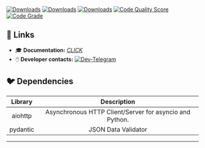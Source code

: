 [![Downloads](https://pepy.tech/badge/aioyookassa)](https://pepy.tech/project/aioyookassa)
[![Downloads](https://pepy.tech/badge/aioyookassa/month)](https://pepy.tech/project/aioyookassa)
[![Downloads](https://pepy.tech/badge/aioyookassa/week)](https://pepy.tech/project/aioyookassa)
[![Code Quality Score](https://api.codiga.io/project/34833/score/svg)](https://api.codiga.io/project/34833/score/svg)
[![Code Grade](https://api.codiga.io/project/34833/status/svg)](https://api.codiga.io/project/34833/status/svg)

## 🔗 Links
* 🎓 **Documentation:** [*CLICK*](https://aioyookassa.readthedocs.io/en/latest/)
* 🖱️ **Developer contacts:** [![Dev-Telegram](https://img.shields.io/badge/Telegram-blue.svg?style=flat-square&logo=telegram)](https://t.me/marple_tech)
## 🐦 Dependencies  

| Library  |                       Description                       |
|:--------:|:-------------------------------------------------------:|
| aiohttp  | Asynchronous HTTP Client/Server for asyncio and Python. |
| pydantic |                   JSON Data Validator                   |

---
